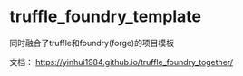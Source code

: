 # truffle_foundry_template

 同时融合了truffle和foundry(forge)的项目模板

 文档： <https://yinhui1984.github.io/truffle_foundry_together/>

